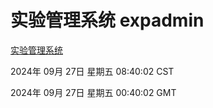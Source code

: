 # 实验管理系统 expadmin
[实验管理系统](http://219.139.198.207:56808/expadmin-782313d2-e1b1-4ea7-932e-3a55e6a1a4d0/)

2024年 09月 27日 星期五 08:40:02 CST

2024年 09月 27日 星期五 00:40:02 GMT
